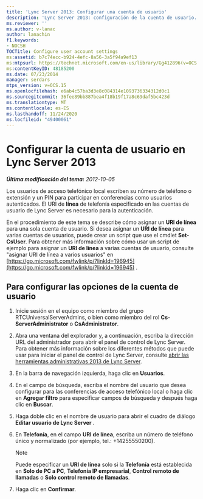 ```yaml
---
title: 'Lync Server 2013: Configurar una cuenta de usuario'
description: 'Lync Server 2013: configuración de la cuenta de usuario.'
ms.reviewer: ''
ms.author: v-lanac
author: lanachin
f1.keywords:
- NOCSH
TOCTitle: Configure user account settings
ms:assetid: b7c74ecc-b924-4efc-8a56-3a5f94a9ef13
ms:mtpsurl: https://technet.microsoft.com/en-us/library/Gg412896(v=OCS.15)
ms:contentKeyID: 48185200
ms.date: 07/23/2014
manager: serdars
mtps_version: v=OCS.15
ms.openlocfilehash: e6ab4c57ba3d3e8c084314e1093736334312d0c1
ms.sourcegitcommit: 36fee89bb887bea4f18b19f17a8c69daf5bc423d
ms.translationtype: MT
ms.contentlocale: es-ES
ms.lasthandoff: 11/24/2020
ms.locfileid: "49400061"
---
```

# <a name="configure-user-account-settings-in-lync-server-2013"></a>Configurar la cuenta de usuario en Lync Server 2013

<div data-xmlns="http://www.w3.org/1999/xhtml">

<div class="topic" data-xmlns="http://www.w3.org/1999/xhtml" data-msxsl="urn:schemas-microsoft-com:xslt" data-cs="https://msdn.microsoft.com/">

<div data-asp="https://msdn2.microsoft.com/asp">



</div>

<div id="mainSection">

<div id="mainBody">

<span> </span>

_**Última modificación del tema:** 2012-10-05_

Los usuarios de acceso telefónico local escriben su número de teléfono o extensión y un PIN para participar en conferencias como usuarios autenticados. El URI de **línea** de telefonía especificado en las cuentas de usuario de Lync Server es necesario para la autenticación.

En el procedimiento de este tema se describe cómo asignar un **URI de línea** para una sola cuenta de usuario. Si desea asignar un **URI de línea** para varias cuentas de usuarios, puede crear un script que use el cmdlet **Set-CsUser**. Para obtener más información sobre cómo usar un script de ejemplo para asignar un **URI de línea** a varias cuentas de usuario, consulte "asignar URI de línea a varios usuarios" en [https://go.microsoft.com/fwlink/p/?linkId=196945](https://go.microsoft.com/fwlink/p/?linkid=196945) .

<div>

## <a name="to-configure-user-account-settings"></a>Para configurar las opciones de la cuenta de usuario

1.  Inicie sesión en el equipo como miembro del grupo RTCUniversalServerAdmins, o bien como miembro del rol **Cs-ServerAdministrator** o **CsAdministrator**.

2.  Abra una ventana del explorador y, a continuación, escriba la dirección URL del administrador para abrir el panel de control de Lync Server. Para obtener más información sobre los diferentes métodos que puede usar para iniciar el panel de control de Lync Server, consulte [abrir las herramientas administrativas 2013 de Lync Server](lync-server-2013-open-lync-server-administrative-tools.md).

3.  En la barra de navegación izquierda, haga clic en **Usuarios**.

4.  En el campo de búsqueda, escriba el nombre del usuario que desea configurar para las conferencias de acceso telefónico local o haga clic en **Agregar filtro** para especificar campos de búsqueda y después haga clic en **Buscar**.

5.  Haga doble clic en el nombre de usuario para abrir el cuadro de diálogo **Editar usuario de Lync Server** .

6.  En **Telefonía**, en el campo **URI de línea**, escriba un número de teléfono único y normalizado (por ejemplo, tel.: +14255550200).
    
    <div>
    

    > [!NOTE]  
    > Puede especificar un <STRONG>URI de línea</STRONG> solo si la <STRONG>Telefonía</STRONG> está establecida en <STRONG>Solo de PC a PC</STRONG>, <STRONG>Telefonía IP empresarial</STRONG>, <STRONG>Control remoto de llamadas</STRONG> o <STRONG>Solo control remoto de llamadas</STRONG>.

    
    </div>

7.  Haga clic en **Confirmar**.

</div>

</div>

<span> </span>

</div>

</div>

</div>

